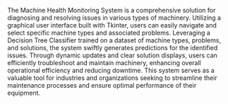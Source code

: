 The Machine Health Monitoring System is a comprehensive solution for diagnosing
and resolving issues in various types of machinery. Utilizing a graphical user interface built
with Tkinter, users can easily navigate and select specific machine types and associated
problems. Leveraging a Decision Tree Classifier trained on a dataset of machine types,
problems, and solutions, the system swiftly generates predictions for the identified issues.
Through dynamic updates and clear solution displays, users can efficiently troubleshoot and
maintain machinery, enhancing overall operational efficiency and reducing downtime. This
system serves as a valuable tool for industries and organizations seeking to streamline their
maintenance processes and ensure optimal performance of their equipment.
